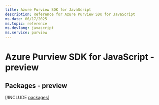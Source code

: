 ```yaml
---
title: Azure Purview SDK for JavaScript
description: Reference for Azure Purview SDK for JavaScript
ms.date: 06/17/2025
ms.topic: reference
ms.devlang: javascript
ms.service: purview
---
```

# Azure Purview SDK for JavaScript - preview
## Packages - preview
[!INCLUDE [packages](purview-index.md)]